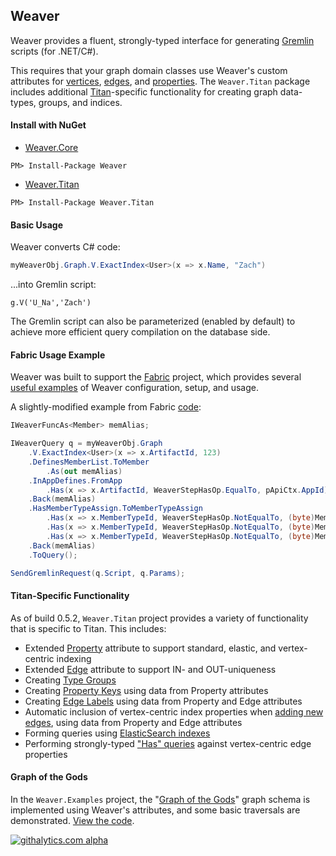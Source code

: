 ## Weaver

Weaver provides a fluent, strongly-typed interface for generating [Gremlin](https://github.com/tinkerpop/gremlin) scripts (for .NET/C#).

This requires that your graph domain classes use Weaver's custom attributes for [vertices](https://github.com/inthefabric/Weaver/blob/master/Solution/Weaver.Core/Elements/WeaverVertexAttribute.cs), [edges](https://github.com/inthefabric/Weaver/blob/master/Solution/Weaver.Core/Elements/WeaverEdgeAttribute.cs), and [properties](https://github.com/inthefabric/Weaver/blob/master/Solution/Weaver.Core/Elements/WeaverPropertyAttribute.cs). The `Weaver.Titan` package includes additional [Titan](https://github.com/thinkaurelius/titan)-specific functionality for creating graph data-types, groups, and indices.

#### Install with NuGet

- [Weaver.Core](https://www.nuget.org/packages/Weaver)
```
PM> Install-Package Weaver
```

- [Weaver.Titan](https://www.nuget.org/packages/Weaver.Titan)
```
PM> Install-Package Weaver.Titan 
```

#### Basic Usage

Weaver converts C# code:
```cs
myWeaverObj.Graph.V.ExactIndex<User>(x => x.Name, "Zach")
```

...into Gremlin script:
```
g.V('U_Na','Zach')
```

The Gremlin script can also be parameterized (enabled by default) to achieve more efficient query compilation on the database side.

#### Fabric Usage Example

Weaver was built to support the [Fabric](https://github.com/inthefabric/Fabric) project, which provides several [useful examples](https://github.com/inthefabric/Fabric/blob/master/Solution/Fabric.Api.Modify/Tasks/ModifyTasks.cs) of Weaver configuration, setup, and usage. 

A slightly-modified example from Fabric [code](https://github.com/inthefabric/Fabric/blob/master/Solution/Fabric.Api.Modify/Tasks/ModifyTasks.cs#L50):
```cs
IWeaverFuncAs<Member> memAlias;

IWeaverQuery q = myWeaverObj.Graph
	.V.ExactIndex<User>(x => x.ArtifactId, 123)
	.DefinesMemberList.ToMember
		.As(out memAlias)
	.InAppDefines.FromApp
		.Has(x => x.ArtifactId, WeaverStepHasOp.EqualTo, pApiCtx.AppId)
	.Back(memAlias)
	.HasMemberTypeAssign.ToMemberTypeAssign
		.Has(x => x.MemberTypeId, WeaverStepHasOp.NotEqualTo, (byte)MemberTypeId.None)
		.Has(x => x.MemberTypeId, WeaverStepHasOp.NotEqualTo, (byte)MemberTypeId.Invite)
		.Has(x => x.MemberTypeId, WeaverStepHasOp.NotEqualTo, (byte)MemberTypeId.Request)
	.Back(memAlias)
	.ToQuery();

SendGremlinRequest(q.Script, q.Params);
```

#### Titan-Specific Functionality

As of build 0.5.2, `Weaver.Titan` project provides a variety of functionality that is specific to Titan. This includes:
- Extended [Property](https://github.com/inthefabric/Weaver/blob/master/Solution/Weaver.Titan/Elements/WeaverTitanPropertyAttribute.cs) attribute to support standard, elastic, and vertex-centric indexing
- Extended [Edge](https://github.com/inthefabric/Weaver/blob/master/Solution/Weaver.Titan/Elements/WeaverTitanEdgeAttribute.cs) attribute to support IN- and OUT-uniqueness
- Creating [Type Groups](https://github.com/inthefabric/Weaver/blob/master/Solution/Weaver.Titan/Graph/WeaverTitanGraph.cs#L120)
- Creating [Property Keys](https://github.com/inthefabric/Weaver/blob/master/Solution/Weaver.Titan/Graph/WeaverTitanGraph.cs#L137) using data from Property attributes
- Creating [Edge Labels](https://github.com/inthefabric/Weaver/blob/master/Solution/Weaver.Titan/Graph/WeaverTitanGraph.cs#L178) using data from Property and Edge attributes
- Automatic inclusion of vertex-centric index properties when [adding new edges](https://github.com/inthefabric/Weaver/blob/master/Solution/Weaver.Titan/Graph/WeaverTitanGraph.cs#L38), using data from Property and Edge attributes
- Forming queries using [ElasticSearch indexes](https://github.com/inthefabric/Weaver/blob/master/Solution/Weaver.Titan/Graph/WeaverTitanGraphQuery.cs#L23)
- Performing strongly-typed ["Has" queries](https://github.com/inthefabric/Weaver/blob/master/Solution/Weaver.Titan/Pipe/WeaverTitanPathPipe.cs#L20) against vertex-centric edge properties

#### Graph of the Gods

In the `Weaver.Examples` project, the "[Graph of the Gods](https://github.com/thinkaurelius/titan/wiki/Getting-Started)" graph schema is implemented using Weaver's attributes, and some basic traversals are demonstrated. [View the code](https://github.com/inthefabric/Weaver/tree/master/Solution/Weaver.Examples/Core).


[![githalytics.com alpha](https://cruel-carlota.pagodabox.com/9caca4070a7a2601105b67a6840644c2 "githalytics.com")](http://githalytics.com/inthefabric/Weaver)
